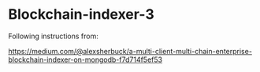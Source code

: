 # Blockchain-indexer-3

Following instructions from:

https://medium.com/@alexsherbuck/a-multi-client-multi-chain-enterprise-blockchain-indexer-on-mongodb-f7d714f5ef53

